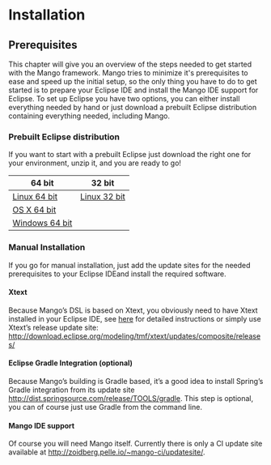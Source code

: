 # Installation

## Prerequisites

This chapter will give you an overview of the steps needed to get started with the Mango framework.
Mango tries to minimize it's prerequisites to ease and speed up the initial setup, so the only thing you have to do to get started is to prepare your Eclipse IDE and install the Mango IDE support for Eclipse.
To set up Eclipse you have two options, you can either install everything needed by hand or just download a prebuilt Eclipse distribution containing everything needed, including Mango.

### Prebuilt Eclipse distribution
If you want to start with a prebuilt Eclipse just download the right one for your environment, unzip it, and you are ready to go!

| 64 bit | 32 bit |
| -- | -- |
| [Linux 64 bit](http://zoidberg.pelle.io/jenkins/job/mango-ci-eclipse-distributions/lastSuccessfulBuild/artifact/mango-eclipse-distributions/mango-eclipse-linux-gtk-x86_64.tar.gz) | [Linux 32 bit](http://zoidberg.pelle.io/jenkins/job/mango-ci-eclipse-distributions/lastSuccessfulBuild/artifact/mango-eclipse-linux-gtk-x86.tar.gz) |
| [OS X 64 bit](http://zoidberg.pelle.io/jenkins/job/mango-ci-eclipse-distributions/lastSuccessfulBuild/artifact/mango-eclipse-distributions/mango-eclipse-macosx-cocoa-x86_64.app.tar.gz) |
| [Windows 64 bit](http://zoidberg.pelle.io/jenkins/job/mango-ci-eclipse-distributions/lastSuccessfulBuild/artifact/mango-eclipse-distributions/mango-eclipse-win32-x86_64.zip)


### Manual Installation

If you go for manual installation, just add the update sites for the needed prerequisites to your Eclipse IDEand install the required software.

#### Xtext

Because Mango’s DSL is based on Xtext, you obviously need to have Xtext installed in your Eclipse IDE, see [here](http://www.eclipse.org/Xtext/download.html) for detailed instructions or simply use Xtext’s release update site: http://download.eclipse.org/modeling/tmf/xtext/updates/composite/releases/

#### Eclipse Gradle Integration (optional)

Because Mango’s building is Gradle based, it’s a good idea to install Spring’s Gradle integration from its update site http://dist.springsource.com/release/TOOLS/gradle. This step is optional, you can of course just use Gradle from the command line.

#### Mango IDE support

Of course you will need Mango itself. Currently there is only a CI update site available at http://zoidberg.pelle.io/~mango-ci/updatesite/.
